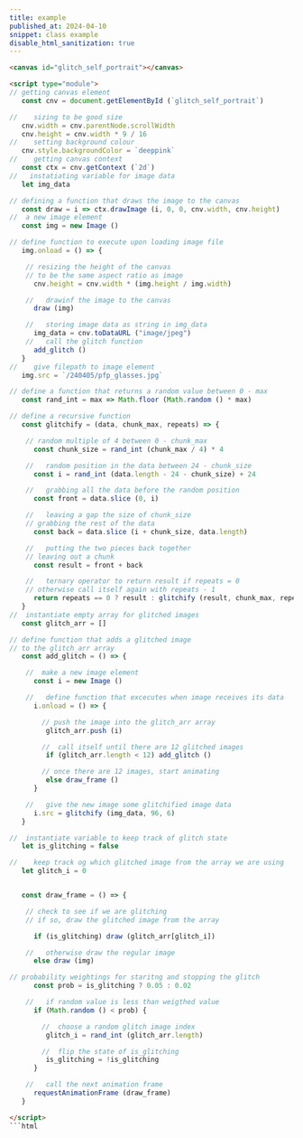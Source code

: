 ```yaml
---
title: example
published_at: 2024-04-10
snippet: class example
disable_html_sanitization: true
---
```


<canvas id="glitch_self_portrait"></canvas>

<script type="module">

   const cnv = document.getElementById (`glitch_self_portrait`)
   cnv.width = cnv.parentNode.scrollWidth
   cnv.height = cnv.width * 9 / 16
   cnv.style.backgroundColor = `deeppink`

   const ctx = cnv.getContext (`2d`)

   let img_data

   const draw = i => ctx.drawImage (i, 0, 0, cnv.width, cnv.height)

    const img = new Image ()
   img.onload = () => {
      cnv.height = cnv.width * (img.height / img.width)
      draw (img)
      img_data = cnv.toDataURL ("image/jpeg")
      add_glitch ()
   }
   img.src = `/static/BreakPoint.jpeg`

   const rand_int = max => Math.floor (Math.random () * max)

   const glitchify = (data, chunk_max, repeats) => {
      const chunk_size = rand_int (chunk_max / 4) * 4
      const i = rand_int (data.length - 24 - chunk_size) + 24
      const front = data.slice (0, i)
      const back = data.slice (i + chunk_size, data.length)
      const result = front + back
      return repeats == 0 ? result : glitchify (result, chunk_max, repeats - 1)
   }

   const glitch_arr = []

   const add_glitch = () => {
      const i = new Image ()
      i.onload = () => {
         glitch_arr.push (i)
         if (glitch_arr.length < 12) add_glitch ()
         else draw_frame ()
      }
      i.src = glitchify (img_data, 96, 6)
   }

   let is_glitching = false
   let glitch_i = 0

   const draw_frame = () => {
      if (is_glitching) draw (glitch_arr[glitch_i])
      else draw (img)

      const prob = is_glitching ? 0.05 : 0.02
      if (Math.random () < prob) {
         glitch_i = rand_int (glitch_arr.length)
         is_glitching = !is_glitching
      }

      requestAnimationFrame (draw_frame)
   }

</script>

```html
<canvas id="glitch_self_portrait"></canvas>

<script type="module">
// getting canvas element
   const cnv = document.getElementById (`glitch_self_portrait`)

//    sizing to be good size
   cnv.width = cnv.parentNode.scrollWidth
   cnv.height = cnv.width * 9 / 16
//    setting background colour
   cnv.style.backgroundColor = `deeppink`
//    getting canvas context 
   const ctx = cnv.getContext (`2d`)
//   instatiating variable for image data
   let img_data

// defining a function that draws the image to the canvas 
   const draw = i => ctx.drawImage (i, 0, 0, cnv.width, cnv.height)
//  a new image element
   const img = new Image ()

// define function to execute upon loading image file
   img.onload = () => {

    // resizing the height of the canvas
    // to be the same aspect ratio as image
      cnv.height = cnv.width * (img.height / img.width)

    //   drawinf the image to the canvas
      draw (img)

    //   storing image data as string in img_data
      img_data = cnv.toDataURL ("image/jpeg")
    //   call the glitch function
      add_glitch ()
   }
//    give filepath to image element
   img.src = `/240405/pfp_glasses.jpg`

// define a function that returns a random value between 0 - max 
   const rand_int = max => Math.floor (Math.random () * max)

// define a recursive function
   const glitchify = (data, chunk_max, repeats) => {

    // random multiple of 4 between 0 - chunk_max
      const chunk_size = rand_int (chunk_max / 4) * 4

    //   random position in the data between 24 - chunk_size
      const i = rand_int (data.length - 24 - chunk_size) + 24

    //   grabbing all the data before the random position 
      const front = data.slice (0, i)

    //   leaving a gap the size of chunk_size
    // grabbing the rest of the data
      const back = data.slice (i + chunk_size, data.length)

    //   putting the two pieces back together
    // leaving out a chunk
      const result = front + back

    //   ternary operator to return result if repeats = 0
    // otherwise call itself again with repeats - 1
      return repeats == 0 ? result : glitchify (result, chunk_max, repeats - 1)
   }
//  instantiate empty array for glitched images 
   const glitch_arr = []

// define function that adds a glitched image 
// to the glitch_arr array 
   const add_glitch = () => {

    //  make a new image element
      const i = new Image ()

    //   define function that excecutes when image receives its data 
      i.onload = () => {

        // push the image into the glitch_arr array 
         glitch_arr.push (i)

        //  call itself until there are 12 glitched images 
         if (glitch_arr.length < 12) add_glitch ()

        // once there are 12 images, start animating  
         else draw_frame ()
      }

    //   give the new image some glitchified image data 
      i.src = glitchify (img_data, 96, 6)
   }

//  instantiate variable to keep track of glitch state 
   let is_glitching = false

//    keep track og which glitched image from the array we are using 
   let glitch_i = 0


   const draw_frame = () => {

    // check to see if we are glitching 
    // if so, draw the glitched image from the array

      if (is_glitching) draw (glitch_arr[glitch_i])

    //   otherwise draw the regular image
      else draw (img)

// probability weightings for staritng and stopping the glitch
      const prob = is_glitching ? 0.05 : 0.02

    //   if random value is less than weigthed value 
      if (Math.random () < prob) {

        //  choose a random glitch image index
         glitch_i = rand_int (glitch_arr.length)

        //  flip the state of is_glitching
         is_glitching = !is_glitching
      }

    //   call the next animation frame 
      requestAnimationFrame (draw_frame)
   }

</script>
```html
